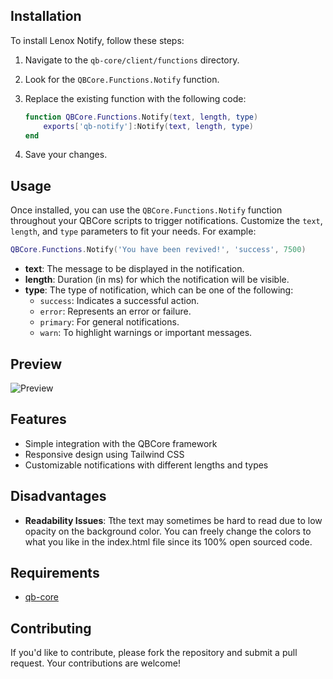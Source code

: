 ## Installation

To install Lenox Notify, follow these steps:

1. Navigate to the `qb-core/client/functions` directory.
2. Look for the `QBCore.Functions.Notify` function.
3. Replace the existing function with the following code:

    ```lua
    function QBCore.Functions.Notify(text, length, type)
        exports['qb-notify']:Notify(text, length, type) 
    end
    ```

4. Save your changes.

## Usage

Once installed, you can use the `QBCore.Functions.Notify` function throughout your QBCore scripts to trigger notifications. Customize the `text`, `length`, and `type` parameters to fit your needs. For example:
```lua
QBCore.Functions.Notify('You have been revived!', 'success', 7500)
```
- **text**: The message to be displayed in the notification.
- **length**: Duration (in ms) for which the notification will be visible.
- **type**: The type of notification, which can be one of the following:
  - `success`: Indicates a successful action.
  - `error`: Represents an error or failure.
  - `primary`: For general notifications.
  - `warn`: To highlight warnings or important messages.

## Preview

![Preview](https://imgur.com/qSCKSpI)

## Features

- Simple integration with the QBCore framework
- Responsive design using Tailwind CSS
- Customizable notifications with different lengths and types

## Disadvantages

- **Readability Issues**: Tthe text may sometimes be hard to read due to low opacity on the background color. You can freely change the colors to what you like in the index.html file since its 100% open sourced code.

## Requirements

- [qb-core](https://github.com/qbcore-framework/qb-core)

## Contributing

If you'd like to contribute, please fork the repository and submit a pull request. Your contributions are welcome!
